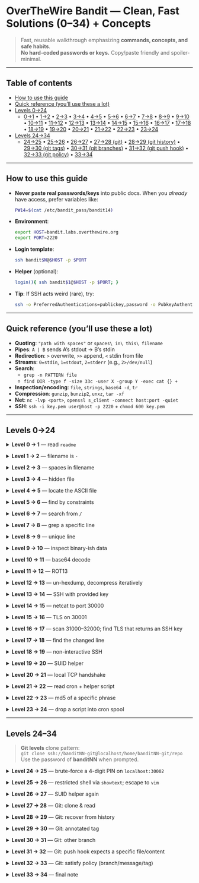 # OverTheWire Bandit — Clean, Fast Solutions (0–34) + Concepts

> Fast, reusable walkthrough emphasizing **commands, concepts, and safe habits**.  
> **No hard-coded passwords or keys.** Copy/paste friendly and spoiler-minimal.

---

## Table of contents
- [How to use this guide](#how-to-use-this-guide)
- [Quick reference (you’ll use these a lot)](#quick-reference-youll-use-these-a-lot)
- [Levels 0→24](#levels-024)
  - [0→1](#l0-1) • [1→2](#l1-2) • [2→3](#l2-3) • [3→4](#l3-4) • [4→5](#l4-5) • [5→6](#l5-6) • [6→7](#l6-7) • [7→8](#l7-8) • [8→9](#l8-9) • [9→10](#l9-10) • [10→11](#l10-11) • [11→12](#l11-12) • [12→13](#l12-13) • [13→14](#l13-14) • [14→15](#l14-15) • [15→16](#l15-16) • [16→17](#l16-17) • [17→18](#l17-18) • [18→19](#l18-19) • [19→20](#l19-20) • [20→21](#l20-21) • [21→22](#l21-22) • [22→23](#l22-23) • [23→24](#l23-24)
- [Levels 24→34](#levels-24-34)
  - [24→25](#l24-25) • [25→26](#l25-26) • [26→27](#l26-27) • [27→28 (git)](#l27-28) • [28→29 (git history)](#l28-29) • [29→30 (git tags)](#l29-30) • [30→31 (git branches)](#l30-31) • [31→32 (git push hook)](#l31-32) • [32→33 (git policy)](#l32-33) • [33→34](#l33-34)

---

## How to use this guide
- **Never paste real passwords/keys** into public docs. When you *already* have access, prefer variables like:
  ```bash
  PW14=$(cat /etc/bandit_pass/bandit14)
  ```
- **Environment**:
  ```bash
  export HOST=bandit.labs.overthewire.org
  export PORT=2220
  ```
- **Login template**:
  ```bash
  ssh bandit$N@$HOST -p $PORT
  ```
- **Helper** (optional):
  ```bash
  login(){ ssh bandit$1@$HOST -p $PORT; }
  ```
- **Tip**: If SSH acts weird (rare), try:
  ```bash
  ssh -o PreferredAuthentications=publickey,password -o PubkeyAuthentication=no …
  ```

---

## Quick reference (you’ll use these a lot)
- **Quoting**: `"path with spaces"` or `spaces\ in\ this\ filename`
- **Pipes**: `A | B` sends A’s stdout → B’s stdin
- **Redirection**: `>` overwrite, `>>` append, `<` stdin from file
- **Streams**: `0=stdin`, `1=stdout`, `2=stderr` (e.g., `2>/dev/null`)
- **Search**:
  - `grep -n PATTERN file`
  - `find DIR -type f -size 33c -user X -group Y -exec cat {} +`
- **Inspection/encoding**: `file`, `strings`, `base64 -d`, `tr`
- **Compression**: `gunzip`, `bunzip2`, `unxz`, `tar -xf`
- **Net**: `nc -lvp <port>`, `openssl s_client -connect host:port -quiet`
- **SSH**: `ssh -i key.pem user@host -p 2220` + `chmod 600 key.pem`

---

## Levels 0→24

<a id="l0-1"></a>
<details><summary><strong>Level 0 → 1</strong> — read <code>readme</code></summary>

**Cmds**
```bash
ls -l
cat readme
```
**Concepts**: `ls`, `cat`, relative paths.
</details>

<a id="l1-2"></a>
<details><summary><strong>Level 1 → 2</strong> — filename is <code>-</code></summary>

**Cmds**
```bash
cat ./-
# or
cat -- -
```
**Concepts**: Leading `-` looks like a flag; neutralize with `./` or `--`.
</details>

<a id="l2-3"></a>
<details><summary><strong>Level 2 → 3</strong> — spaces in filename</summary>

**Cmds**
```bash
cat "spaces in this filename"
# or
cat spaces\ in\ this\ filename
```
**Concepts**: Quoting/escaping.
</details>

<a id="l3-4"></a>
<details><summary><strong>Level 3 → 4</strong> — hidden file</summary>

**Cmds**
```bash
cd inhere
ls -a
cat .hidden
```
**Concepts**: Dotfiles, `ls -a`.
</details>

<a id="l4-5"></a>
<details><summary><strong>Level 4 → 5</strong> — locate the ASCII file</summary>

**Cmds**
```bash
cd inhere
file ./* | grep -i "ascii" | cut -d: -f1 | xargs -r cat
```
**Concepts**: `file`, pipelines, `xargs`.
</details>

<a id="l5-6"></a>
<details><summary><strong>Level 5 → 6</strong> — find by constraints</summary>

**Cmds**
```bash
find . -type f -size 1033c -readable ! -executable -print
# Then read the printed path:
cat ./<the_path_you_found>
```
**Concepts**: `find` filters (bytes vs. blocks), `! -executable`, `-readable`.
</details>

<a id="l6-7"></a>
<details><summary><strong>Level 6 → 7</strong> — search from <code>/</code></summary>

**Cmds**
```bash
find / -type f -size 33c -user bandit7 -group bandit6 2>/dev/null -exec cat {} +
```
**Concepts**: Absolute search; silence permission errors with `2>/dev/null`.  
**Streams**: `0=stdin`, `1=stdout`, `2=stderr`. `/dev/null` discards.
</details>

<a id="l7-8"></a>
<details><summary><strong>Level 7 → 8</strong> — grep a specific line</summary>

**Cmds**
```bash
grep -n "millionth" data.txt
```
**Concepts**: `grep` basics.
</details>

<a id="l8-9"></a>
<details><summary><strong>Level 8 → 9</strong> — unique line</summary>

**Cmds**
```bash
sort data.txt | uniq -u
# uniq -d (dups), uniq -c (counts)
```
**Concepts**: `sort` + `uniq`.
</details>

<a id="l9-10"></a>
<details><summary><strong>Level 9 → 10</strong> — inspect binary-ish data</summary>

**Cmds**
```bash
strings data.txt | less
```
**Concepts**: `strings` → printable sequences.
</details>

<a id="l10-11"></a>
<details><summary><strong>Level 10 → 11</strong> — base64 decode</summary>

**Cmds**
```bash
base64 -d data.txt
```
**Concepts**: Encodings, `-d`.
</details>

<a id="l11-12"></a>
<details><summary><strong>Level 11 → 12</strong> — ROT13</summary>

**Cmds**
```bash
tr 'A-Za-z' 'N-ZA-Mn-za-m' < data.txt
```
**Concepts**: `tr` maps.
</details>

<a id="l12-13"></a>
<details><summary><strong>Level 12 → 13</strong> — un-hexdump, decompress iteratively</summary>

**Fast path**
```bash
mkdir -p "$(mktemp -d)" && cd $_
cp ~/data.txt .
xxd -r data.txt > layer

# Loop until "ASCII text" appears
while :; do
  if   file layer | grep -qi 'gzip';  then mv layer layer.gz;  gunzip -f layer.gz;  mv layer layer
  elif file layer | grep -qi 'bzip2'; then mv layer layer.bz2; bunzip2 -f layer.bz2; mv layer layer
  elif file layer | grep -qi 'xz';    then mv layer layer.xz;  unxz -f layer.xz;   mv layer layer
  elif file layer | grep -qi 'tar';   then mv layer layer.tar; mkdir t && tar -xf layer.tar -C t && rm -f layer.tar && mv t/* layer && rmdir t
  else break; fi
done
file layer && cat layer
```
**Concepts**: `xxd -r`, compression tools, `file` as a compass.
</details>

<a id="l13-14"></a>
<details><summary><strong>Level 13 → 14</strong> — SSH with provided key</summary>

**Cmds**
```bash
chmod 600 sshkey.private
ssh -i sshkey.private bandit14@localhost -p $PORT
cat /etc/bandit_pass/bandit14
```
**Concepts**: SSH identities, strict key perms (`600`).
</details>

<a id="l14-15"></a>
<details><summary><strong>Level 14 → 15</strong> — netcat to port 30000</summary>

**Cmds**
```bash
PW14=$(cat /etc/bandit_pass/bandit14)
echo "$PW14" | nc localhost 30000
```
**Concepts**: `nc`, pipelines.
</details>

<a id="l15-16"></a>
<details><summary><strong>Level 15 → 16</strong> — TLS on 30001</summary>

**Cmds**
```bash
PW15=$(cat /etc/bandit_pass/bandit15)
echo "$PW15" | openssl s_client -connect localhost:30001 -quiet
```
**Concepts**: `openssl s_client` (TLS).
</details>

<a id="l16-17"></a>
<details><summary><strong>Level 16 → 17</strong> — scan 31000–32000; find TLS that returns an SSH key</summary>

**Cmds**
```bash
PW16=$(cat /etc/bandit_pass/bandit16)
# Get open ports from nmap and probe them:
for p in $(nmap -p31000-32000 localhost -sT --open -oG - | awk '/open/{print $2}' | sed 's/[^0-9]/ /g'); do
  echo "$PW16" | openssl s_client -connect localhost:$p -quiet 2>/dev/null
done
# Save the PEM block (when you see it) to key.txt, then:
chmod 600 key.txt
ssh -i key.txt bandit17@$HOST -p $PORT
```
**Concepts**: Port scan → TLS probe; PEM hygiene.  
**Safety**: Don’t publish the key; store it locally with `600` perms.
</details>

<a id="l17-18"></a>
<details><summary><strong>Level 17 → 18</strong> — find the changed line</summary>

**Cmds**
```bash
diff passwords.new passwords.old
# The changed line is the new password
```
**Concepts**: Minimal diffs.
</details>

<a id="l18-19"></a>
<details><summary><strong>Level 18 → 19</strong> — non-interactive SSH</summary>

**Cmds**
```bash
ssh bandit18@$HOST -p $PORT "cat readme"
```
**Concepts**: Remote one-off commands via SSH.
</details>

<a id="l19-20"></a>
<details><summary><strong>Level 19 → 20</strong> — SUID helper</summary>

**Cmds**
```bash
ls -al
./bandit20-do cat /etc/bandit_pass/bandit20
```
**Concepts**: SUID binaries, privilege boundaries.
</details>

<a id="l20-21"></a>
<details><summary><strong>Level 20 → 21</strong> — local TCP handshake</summary>

**Cmds**
```bash
# Terminal A (listener)
nc -lvp 40000
# Terminal B (runner)
./suconnect 40000
# Paste bandit20 password into A; response comes back after B validates.
```
**Concepts**: Listener vs client; simple handshake.
</details>

<a id="l21-22"></a>
<details><summary><strong>Level 21 → 22</strong> — read cron + helper script</summary>

**Cmds**
```bash
cd /etc/cron.d
cat cronjob_bandit22
cat /usr/bin/cronjob_bandit22.sh
cat /tmp/t7O6lds9S0RqQh9aMcz6ShpAoZKF7fgv
```
**Concepts**: Cron → script → temp file.
</details>

<a id="l22-23"></a>
<details><summary><strong>Level 22 → 23</strong> — md5 of a specific phrase</summary>

**Cmds**
```bash
cd /etc/cron.d && cat cronjob_bandit23
cat /usr/bin/cronjob_bandit23.sh
echo -n "I am user bandit23" | md5sum | cut -d" " -f1
cat /tmp/<that_hash>
```
**Concepts**: Hash pipelines; exact spacing matters.
</details>

<a id="l23-24"></a>
<details><summary><strong>Level 23 → 24</strong> — drop a script into cron spool</summary>

**Cmds**
```bash
cd /var/spool/bandit24/foo
cat /usr/bin/cronjob_bandit24.sh

# Minimal script to copy the password:
cat > get24.sh <<'EOF'
#!/bin/bash
cat /etc/bandit_pass/bandit24 > /tmp/b24
EOF
chmod +x get24.sh
# Wait up to 60s for cron to run, then:
cat /tmp/b24
```
**Concepts**: Cron exec context, ownership checks, absolute paths.  
**Fixed pitfall**: Use `/etc/bandit_pass/bandit24` (not `bandit_pass24`).
</details>

---

## Levels 24–34

> **Git levels** clone pattern:  
> `git clone ssh://banditNN-git@localhost/home/banditNN-git/repo`  
> Use the password of **banditNN** when prompted.

<a id="l24-25"></a>
<details><summary><strong>Level 24 → 25</strong> — brute-force a 4-digit PIN on <code>localhost:30002</code></summary>

**Goal**: Send `<password> <PIN>` on one line.

**Cmds**
```bash
PW24=$(cat /etc/bandit_pass/bandit24)
seq -w 0000 9999 | xargs -I{} echo "$PW24 {}" | nc localhost 30002 | tee out.txt
grep -v "Wrong!" out.txt
```
**Concepts**: Brute forcing with `seq -w`, piping to `nc`, capturing with `tee`.
</details>

<a id="l25-26"></a>
<details><summary><strong>Level 25 → 26</strong> — restricted shell via <code>showtext</code>; escape to <code>vim</code></summary>

**Cmds**
```bash
chmod 600 bandit26.sshkey
# Make your terminal small so the pager is interactive:
ssh -i bandit26.sshkey bandit26@localhost -p $PORT
# In the pager, press 'v' to open vim, then:
:e /etc/bandit_pass/bandit26
# or spawn a shell:
:set shell=/bin/bash | :shell
```
**Concepts**: Pager → `vim` escape; `:e` and `:shell`.
</details>

<a id="l26-27"></a>
<details><summary><strong>Level 26 → 27</strong> — SUID helper again</summary>

**Cmds**
```bash
ls -al
./bandit27-do cat /etc/bandit_pass/bandit27
```
**Concepts**: SUID execution.
</details>

<a id="l27-28"></a>
<details><summary><strong>Level 27 → 28</strong> — Git: clone & read</summary>

**Cmds**
```bash
mkdir -p /tmp/b27 && cd /tmp/b27
git clone ssh://bandit27-git@localhost/home/bandit27-git/repo
cd repo && ls -la
cat README
```
**Concepts**: SSH remotes, temp workdirs.
</details>

<a id="l28-29"></a>
<details><summary><strong>Level 28 → 29</strong> — Git: recover from history</summary>

**Cmds**
```bash
mkdir -p /tmp/b28 && cd /tmp/b28
git clone ssh://bandit28-git@localhost/home/bandit28-git/repo
cd repo
git log --oneline --decorate --graph
git show HEAD~1:README
# or
git log -p README
```
**Concepts**: `git show <commit>:<path>`, history diffs.
</details>

<a id="l29-30"></a>
<details><summary><strong>Level 29 → 30</strong> — Git: annotated tag</summary>

**Cmds**
```bash
mkdir -p /tmp/b29 && cd /tmp/b29
git clone ssh://bandit29-git@localhost/home/bandit29-git/repo
cd repo
git tag -n
git show secret   # if the tag is named 'secret' (check list)
```
**Concepts**: Tags carry messages/content.
</details>

<a id="l30-31"></a>
<details><summary><strong>Level 30 → 31</strong> — Git: other branch</summary>

**Cmds**
```bash
mkdir -p /tmp/b30 && cd /tmp/b30
git clone ssh://bandit30-git@localhost/home/bandit30-git/repo
cd repo
git branch -a
git checkout origin/dev   # for example
cat README
```
**Concepts**: Remote branches; detached HEAD checkouts.
</details>

<a id="l31-32"></a>
<details><summary><strong>Level 31 → 32</strong> — Git: push hook expects a specific file/content</summary>

**Cmds**
```bash
mkdir -p /tmp/b31 && cd /tmp/b31
git clone ssh://bandit31-git@localhost/home/bandit31-git/repo
cd repo
echo "May I come in?" > key.txt
git add key.txt && git commit -m "Add key.txt"
git push origin master 2>&1 | tee push.out
grep -iE "pass|password|bandit32" push.out
```
**Concepts**: Server-side hooks; capture push output.
</details>

<a id="l32-33"></a>
<details><summary><strong>Level 32 → 33</strong> — Git: satisfy policy (branch/message/tag)</summary>

**Cmds (systematic approach)**
```bash
mkdir -p /tmp/b32 && cd /tmp/b32
git clone ssh://bandit32-git@localhost/home/bandit32-git/repo
cd repo
cat README  # explains the policy

# Try common policies if terse:
git checkout -b feature
echo ok > proof.txt && git add proof.txt && git commit -m "feature: proof"
git push origin feature 2>&1 | tee push.out

git commit --allow-empty -m "please let me in"
git push 2>&1 | tee -a push.out

git tag request
git push origin request 2>&1 | tee -a push.out

grep -iE "pass|password|bandit33" push.out
```
**Concepts**: Branch vs tag policies, commit message checks.
</details>

<a id="l33-34"></a>
<details><summary><strong>Level 33 → 34</strong> — final note</summary>

**Cmds**
```bash
ls -la ~
# If prior output points to a file, read it:
# cat /etc/bandit_pass/bandit34
```
**Concepts**: Some installs end at 33; others include a final read/ack.
</details>

